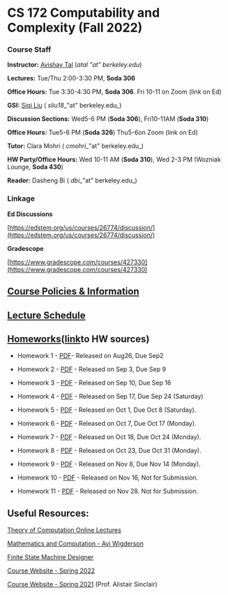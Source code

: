 # **CS 172 Computability and Complexity (Fall 2022)**

### **Course Staff**

**Instructor:** [Avishay Tal](/avishay-tal/) (_atal "at" berkeley.edu_)

**Lectures:** Tue/Thu 2:00-3:30 PM, **Soda 306** 

**Office Hours:** Tue 3:30-4:30 PM, **Soda 306**. Fri 10-11 on Zoom (link on Ed)

**GSI:** [Siqi Liu](https://siqi-l.github.io) ( _sliu18__"at" berkeley.edu_)

**Discussion Sections:** Wed5-6 PM (**Soda 306**), Fri10-11AM (**Soda 310**)

**Office Hours:** Tue5-6 PM (**Soda 326**) Thu5-6on Zoom (link on Ed)

**Tutor:** Clara Mohri ( _cmohri__"at" berkeley.edu_)

**HW Party/Office Hours:** Wed 10-11 AM (**Soda 310**), Wed 2-3 PM (Wozniak Lounge, **Soda 430**)

**Reader:** Dasheng Bi ( _dbi__"at" berkeley.edu_)

### Linkage

**Ed Discussions**

[https://edstem.org/us/courses/26774/discussion/](https://edstem.org/us/courses/26774/discussion/)

**Gradescope**

[https://www.gradescope.com/courses/427330](https://www.gradescope.com/courses/427330)

## [**Course Policies & Information**](/cs-172-computability-and-complexity-fall-2022//course-policies-and-information-fall-2022)

## [**Lecture Schedule**](/cs-172-computability-and-complexity-fall-2022//lecture-schedule-fall-2022)

## [**Homeworks**](https://drive.google.com/drive/folders/1Dq6u9C2Pg7sl_RsW-fB4xaLAJLsRomNy?usp=sharing)**(**[**link**](https://drive.google.com/drive/folders/1Dq6u9C2Pg7sl_RsW-fB4xaLAJLsRomNy?usp=sharing)**to HW sources)**

- Homework 1 - [PDF](https://drive.google.com/file/d/1GVI-YqeiF0mJkVhEQUPfc2yjxK7dIMNm/view?usp=sharing)\- Released on Aug26, Due Sep2

- Homework 2 - [PDF](https://drive.google.com/file/d/1mpE83gVm7n4l9aXrdcPLd-NHOuLgMaQn/view?usp=sharing) \- Released on Sep 3, Due Sep 9

- Homework 3 - [PDF](https://drive.google.com/file/d/1L0ySHQkvVaa7hA6lwYGq11GnuD6-5AP-/view?usp=sharing) \- Released on Sep 10, Due Sep 16

- Homework 4 - [PDF](https://drive.google.com/file/d/1fTWlxCN4Ajnf_24HEIiLWajx2V28zV-V/view?usp=sharing) \- Released on Sep 17, Due Sep 24 (Saturday)

- Homework 5 - [PDF](https://drive.google.com/file/d/1f-qk-Ok4n-cmQWiVE0a0hv-ThPA-KgwL/view?usp=sharing) \- Released on Oct 1, Due Oct 8 (Saturday).

- Homework 6 - [PDF](https://drive.google.com/file/d/1ZDm9vKakqYjjFZ5kadzRF4D1pnBeDAnF/view?usp=sharing) \- Released on Oct 7, Due Oct 17 (Monday).

- Homework 7 \- [PDF](https://drive.google.com/file/d/1_0pGgLNvY8RYLrP86d3DkQPudv2ZVCSW/view?usp=sharing) \- Released on Oct 18, Due Oct 24 (Monday).

- Homework 8 - [PDF](https://drive.google.com/file/d/1HX0KKk1eW1E1z_rz2p2z0G1-sHtzBa-c/view?usp=sharing) \- Released on Oct 23, Due Oct 31 (Monday).

- Homework 9 - [PDF](https://drive.google.com/file/d/1lLzlOufQHr3FQLFYnu2E0o2sdbvsVi3k/view?usp=share_link) \- Released on Nov 8, Due Nov 14 (Monday).

- Homework 10 - [PDF](https://drive.google.com/file/d/1HeLhpIIvUaPBLycwNQ4gyO0MsvXl8F5-/view?usp=share_link) \- Released on Nov 16, Not for Submission.

- Homework 11 - [PDF](https://drive.google.com/file/d/1e5nS_tmm2h6Iy-jf29QBfccFS0Fzo-9w/view?usp=share_link) \- Released on Nov 28. Not for Submission.

## **Useful Resources:**

[Theory of Computation Online Lectures](https://hackmd.io/2AqODdrtTOuj6fb5uMDZYw?view)

[Mathematics and Computation - Avi Wigderson](https://www.math.ias.edu/files/Book-online-Aug0619.pdf)

[Finite State Machine Designer](https://madebyevan.com/fsm/)

[Course Website - Spring 2022](../spring-2022)

[Course Website - Spring 2021](https://people.eecs.berkeley.edu/~sinclair/cs172/s21.html) (Prof. Alistair Sinclair)
